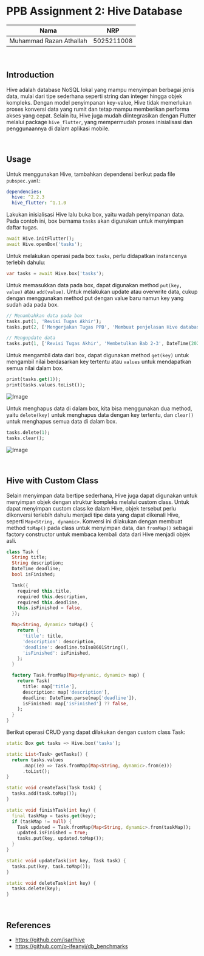 
# PPB Assignment 2: Hive Database

| Nama                      | NRP           |
|---------------------------|---------------|
|Muhammad Razan Athallah    |5025211008     |

$~$

## Introduction
Hive adalah database NoSQL lokal yang mampu menyimpan berbagai jenis data, mulai dari tipe sederhana seperti string dan integer hingga objek kompleks. Dengan model penyimpanan key-value, Hive tidak memerlukan proses konversi data yang rumit dan tetap mampu memberikan performa akses yang cepat. Selain itu, Hive juga mudah diintegrasikan dengan Flutter melalui package `hive_flutter`, yang mempermudah proses inisialisasi dan penggunaannya di dalam aplikasi mobile.

$~$

## Usage
Untuk menggunakan Hive, tambahkan dependensi berikut pada file `pubspec.yaml`:
```yaml
dependencies:
  hive: ^2.2.3
  hive_flutter: ^1.1.0
```

Lakukan inisialisasi Hive lalu buka box, yaitu wadah penyimpanan data. Pada contoh ini, box bernama `tasks` akan digunakan untuk menyimpan daftar tugas.
```dart
await Hive.initFlutter();
await Hive.openBox('tasks');
```

Untuk melakukan operasi pada box `tasks`, perlu didapatkan instancenya terlebih dahulu:
```dart
var tasks = await Hive.box('tasks');
```

Untuk memasukkan data pada box, dapat digunakan method `put(key, value)` atau `add(value)`. Untuk melakukan update atau overwrite data, cukup dengan menggunakan method put dengan value baru namun key yang sudah ada pada box.
```dart
// Menambahkan data pada box
tasks.put(1, 'Revisi Tugas Akhir');
tasks.put(2, ['Mengerjakan Tugas PPB', 'Membuat penjelasan Hive database', DateTime(2025, 4, 15).toIso8601String()]);

// Mengupdate data
tasks.put(1, ['Revisi Tugas Akhir', 'Membetulkan Bab 2-3', DateTime(2025, 4, 16).toIso8601String()]);
```

Untuk mengambil data dari box, dapat digunakan method `get(key)` untuk mengambil nilai berdasarkan key tertentu atau `values` untuk mendapatkan semua nilai dalam box.
```dart
print(tasks.get(1));
print(tasks.values.toList());
```
![Image](https://github.com/user-attachments/assets/dcade23b-33e7-4bf7-9bde-851df5b46225)

Untuk menghapus data di dalam box, kita bisa menggunakan dua method, yaitu `delete(key)` untuk menghapus data dengan key tertentu, dan `clear()` untuk menghapus semua data di dalam box.
```dart
tasks.delete(1);
tasks.clear();
```
![Image](https://github.com/user-attachments/assets/5d78a9e1-376b-48d2-9689-4a5da3709fb0)

$~$

## Hive with Custom Class
Selain menyimpan data bertipe sederhana, Hive juga dapat digunakan untuk menyimpan objek dengan struktur kompleks melalui custom class. Untuk dapat menyimpan custom class ke dalam Hive, objek tersebut perlu dikonversi terlebih dahulu menjadi tipe data yang dapat dikenali Hive, seperti `Map<String, dynamic>`. Konversi ini dilakukan dengan membuat method `toMap()` pada class untuk menyimpan data, dan `fromMap()` sebagai factory constructor untuk membaca kembali data dari Hive menjadi objek asli.
```dart
class Task {
  String title;
  String description;
  DateTime deadline;
  bool isFinished;

  Task({
    required this.title,
    required this.description,
    required this.deadline,
    this.isFinished = false,
  });

  Map<String, dynamic> toMap() {
    return {
      'title': title,
      'description': description,
      'deadline': deadline.toIso8601String(),
      'isFinished': isFinished,
    };
  }

  factory Task.fromMap(Map<dynamic, dynamic> map) {
    return Task(
      title: map['title'],
      description: map['description'],
      deadline: DateTime.parse(map['deadline']),
      isFinished: map['isFinished'] ?? false,
    );
  }
}
```

Berikut operasi CRUD yang dapat dilakukan dengan custom class Task:
```dart
static Box get tasks => Hive.box('tasks');

static List<Task> getTasks() {
  return tasks.values
      .map((e) => Task.fromMap(Map<String, dynamic>.from(e)))
      .toList();
}

static void createTask(Task task) {
  tasks.add(task.toMap());
}

static void finishTask(int key) {
  final taskMap = tasks.get(key);
  if (taskMap != null) {
    Task updated = Task.fromMap(Map<String, dynamic>.from(taskMap));
    updated.isFinished = true;
    tasks.put(key, updated.toMap());
  }
}

static void updateTask(int key, Task task) {
  tasks.put(key, task.toMap());
}

static void deleteTask(int key) {
  tasks.delete(key);
}
```

$~$

## References
- https://github.com/isar/hive
- https://github.com/o-ifeanyi/db_benchmarks
